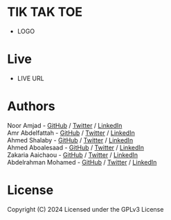 # TIK TAK TOE
- LOGO
# Live
- LIVE URL
# Authors
Noor Amjad - [GitHub](https://github.com/Justxd22) / [Twitter](https://twitter.com/_xd222) / [LinkedIn](https://www.linkedin.com/in/noor-amjad-xd)  
Amr Abdelfattah - [GitHub](https://github.com/0x3mr) / [Twitter](https://twitter.com/an0n_amr) / [LinkedIn](https://www.linkedin.com/in/amrabdelfattah/)  
Ahmed Shalaby - [GitHub](https://github.com/Madiocre) / [Twitter](https://twitter.com/Ahmed_K_Shalaby) / [LinkedIn](https://www.linkedin.com/in/ahmed-shalaby-31a03a235/)  
Ahmed Aboalesaad - [GitHub](https://github.com/Ahmed-Aboalasaad) / [Twitter]() / [LinkedIn]()  
Zakaria Aaichaou - [GitHub](https://github.com/Z-Sitawi) / [Twitter]() / [LinkedIn]()  
Abdelrahman Mohamed - [GitHub](https://github.com/hackerSa3edy) / [Twitter]() / [LinkedIn]()  


# License
Copyright (C) 2024 
Licensed under the GPLv3 License